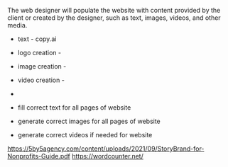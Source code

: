 The web designer will populate the website with content provided by the client or created by the designer, such as text, images, videos, and other media.

- text - copy.ai
- logo creation -
- image creation -
- video creation -
-

- fill correct text for all pages of website
- generate correct images for all pages of website
- generate correct videos if needed for website

https://5by5agency.com/content/uploads/2021/09/StoryBrand-for-Nonprofits-Guide.pdf
https://wordcounter.net/
